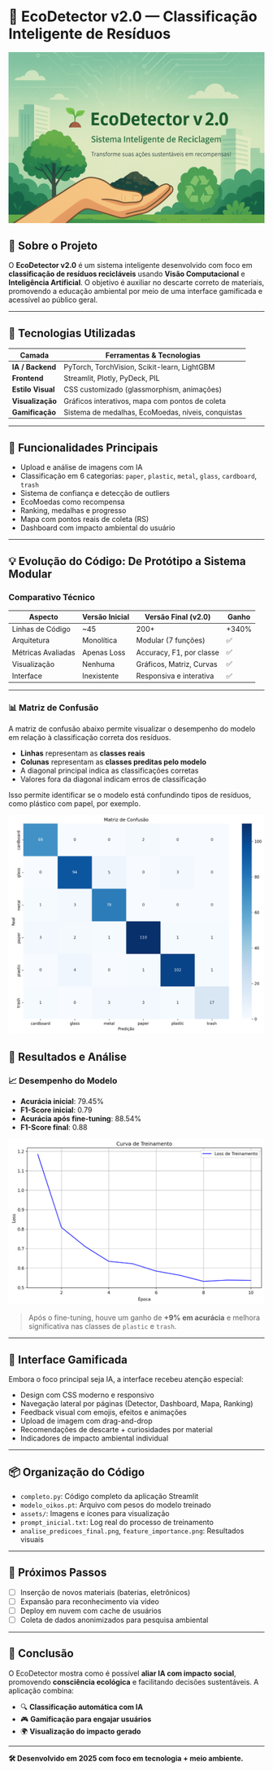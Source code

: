 # 🌱 EcoDetector v2.0 — Classificação Inteligente de Resíduos



![tela inicial](tela_inicial.png)

## 📌 Sobre o Projeto

O **EcoDetector v2.0** é um sistema inteligente desenvolvido com foco em **classificação de resíduos recicláveis** usando **Visão Computacional** e **Inteligência Artificial**. O objetivo é auxiliar no descarte correto de materiais, promovendo a educação ambiental por meio de uma interface gamificada e acessível ao público geral.

---

## 🧰 Tecnologias Utilizadas

| Camada           | Ferramentas & Tecnologias                            |
|------------------|-----------------------------------------------------|
| **IA / Backend** | PyTorch, TorchVision, Scikit-learn, LightGBM        |
| **Frontend**     | Streamlit, Plotly, PyDeck, PIL                      |
| **Estilo Visual**| CSS customizado (glassmorphism, animações)          |
| **Visualização** | Gráficos interativos, mapa com pontos de coleta     |
| **Gamificação**  | Sistema de medalhas, EcoMoedas, níveis, conquistas  |

---

## 🧠 Funcionalidades Principais

- Upload e análise de imagens com IA
- Classificação em 6 categorias: `paper`, `plastic`, `metal`, `glass`, `cardboard`, `trash`
- Sistema de confiança e detecção de outliers
- EcoMoedas como recompensa
- Ranking, medalhas e progresso
- Mapa com pontos reais de coleta (RS)
- Dashboard com impacto ambiental do usuário

---

## 💡 Evolução do Código: De Protótipo a Sistema Modular

### Comparativo Técnico

| Aspecto               | Versão Inicial | Versão Final (v2.0) | Ganho       |
|-----------------------|----------------|---------------------|-------------|
| Linhas de Código      | ~45            | 200+                | +340%       |
| Arquitetura           | Monolítica     | Modular (7 funções) | ✅          |
| Métricas Avaliadas    | Apenas Loss    | Accuracy, F1, por classe | ✅     |
| Visualização          | Nenhuma        | Gráficos, Matriz, Curvas | ✅     |
| Interface             | Inexistente    | Responsiva e interativa  | ✅     |

---
### 📊 Matriz de Confusão

A matriz de confusão abaixo permite visualizar o desempenho do modelo em relação à classificação correta dos resíduos.

- **Linhas** representam as **classes reais**
- **Colunas** representam as **classes preditas pelo modelo**
- A diagonal principal indica as classificações corretas
- Valores fora da diagonal indicam erros de classificação

Isso permite identificar se o modelo está confundindo tipos de resíduos, como plástico com papel, por exemplo.


![Matriz de Confusão](confusion_matrix.png)
## 🔬 Resultados e Análise

### 📈 Desempenho do Modelo

- **Acurácia inicial**: 79.45%
- **F1-Score inicial**: 0.79
- **Acurácia após fine-tuning**: 88.54%
- **F1-Score final**: 0.88

![Curva de Treinamento](training_curve.png)

> Após o fine-tuning, houve um ganho de **+9% em acurácia** e melhora significativa nas classes de `plastic` e `trash`.

---

## 🎨 Interface Gamificada

Embora o foco principal seja IA, a interface recebeu atenção especial:

- Design com CSS moderno e responsivo
- Navegação lateral por páginas (Detector, Dashboard, Mapa, Ranking)
- Feedback visual com emojis, efeitos e animações
- Upload de imagem com drag-and-drop
- Recomendações de descarte + curiosidades por material
- Indicadores de impacto ambiental individual

---

## 📦 Organização do Código

- `completo.py`: Código completo da aplicação Streamlit
- `modelo_oikos.pt`: Arquivo com pesos do modelo treinado
- `assets/`: Imagens e ícones para visualização
- `prompt_inicial.txt`: Log real do processo de treinamento
- `analise_predicoes_final.png`, `feature_importance.png`: Resultados visuais

---

## 🧭 Próximos Passos

- [ ] Inserção de novos materiais (baterias, eletrônicos)
- [ ] Expansão para reconhecimento via vídeo
- [ ] Deploy em nuvem com cache de usuários
- [ ] Coleta de dados anonimizados para pesquisa ambiental

---

## 🏁 Conclusão

O EcoDetector mostra como é possível **aliar IA com impacto social**, promovendo **consciência ecológica** e facilitando decisões sustentáveis. A aplicação combina:

- 🔍 **Classificação automática com IA**
- 🎮 **Gamificação para engajar usuários**
- 🌍 **Visualização do impacto gerado**

---

**🛠️ Desenvolvido em 2025 com foco em tecnologia + meio ambiente.**

